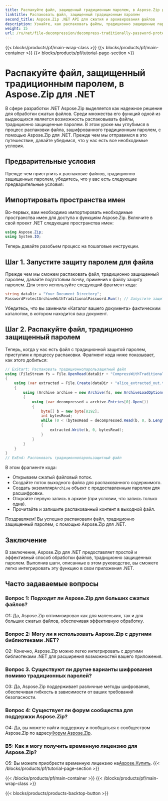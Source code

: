 ```yaml
---
title: Распакуйте файл, защищенный традиционным паролем, в Aspose.Zip для .NET
linktitle: Распаковать файл, защищенный традиционным паролем
second_title: Aspose.Zip .NET API для сжатия и архивирования файлов
description: Узнайте, как распаковать файлы, традиционно защищенные паролем, с помощью Aspose.Zip для .NET. Пошаговое руководство по плавной интеграции.
weight: 15
url: /ru/net/file-decompression/decompress-traditionally-password-protected-file/
---
```


{{< blocks/products/pf/main-wrap-class >}}
{{< blocks/products/pf/main-container >}}
{{< blocks/products/pf/tutorial-page-section >}}

# Распакуйте файл, защищенный традиционным паролем, в Aspose.Zip для .NET

В сфере разработки .NET Aspose.Zip выделяется как надежное решение для обработки сжатых файлов. Среди множества его функций одной из выдающихся является возможность распаковывать файлы, традиционно защищенные паролем. В этом уроке мы углубимся в процесс распаковки файла, зашифрованного традиционным паролем, с помощью Aspose.Zip для .NET. Прежде чем мы отправимся в это путешествие, давайте убедимся, что у нас есть все необходимые условия.

## Предварительные условия

Прежде чем приступить к распаковке файлов, традиционно защищенных паролем, убедитесь, что у вас есть следующие предварительные условия:

## Импортировать пространства имен

Во-первых, вам необходимо импортировать необходимые пространства имен для доступа к функциям Aspose.Zip. Включите в свой проект .NET следующие пространства имен:

```csharp
using Aspose.Zip;
using System.IO;
```

Теперь давайте разобьем процесс на пошаговые инструкции.

## Шаг 1. Запустите защиту паролем для файла

Прежде чем мы сможем распаковать файл, традиционно защищенный паролем, давайте подготовим почву, применив к файлу защиту паролем. Для этого используйте следующий фрагмент кода:

```csharp
string dataDir = "Your Document Directory";
PasswordProtectArchiveWithTraditionalPassword.Run(); // Запустите защиту паролем для примера файла, чтобы использовать его позже.
```

Убедитесь, что вы заменили «Каталог вашего документа» фактическим каталогом, в котором находится ваш документ.

## Шаг 2. Распакуйте файл, традиционно защищенный паролем

Теперь, когда у нас есть файл с традиционной защитой паролем, приступим к процессу распаковки. Фрагмент кода ниже показывает, как этого добиться:

```csharp
// ExStart: Распаковать традиционнопарользащитный файл
using (FileStream fs = File.OpenRead(dataDir + "CompressWithTraditionalEncryption_out.zip"))
{
    using (var extracted = File.Create(dataDir + "alice_extracted_out.txt"))
    {
        using (Archive archive = new Archive(fs, new ArchiveLoadOptions() { DecryptionPassword = "p@s$" }))
        {
            using (var decompressed = archive.Entries[0].Open())
            {
                byte[] b = new byte[8192];
                int bytesRead;
                while (0 < (bytesRead = decompressed.Read(b, 0, b.Length)))
                {
                    extracted.Write(b, 0, bytesRead);
                }
            }
        }
    }
}
// ExEnd: Распаковать традиционнопарользащитный файл
```

В этом фрагменте кода:
- Открываем сжатый файловый поток.
- Создайте поток выходного файла для распакованного содержимого.
-  Создать экземпляр`Archive` объект с предоставленным паролем для расшифровки.
- Откройте первую запись в архиве (при условии, что запись только одна).
- Прочитайте и запишите распакованный контент в выходной файл.

Поздравляем! Вы успешно распаковали файл, традиционно защищенный паролем, с помощью Aspose.Zip для .NET.

## Заключение

В заключение, Aspose.Zip для .NET предоставляет простой и эффективный способ обработки файлов, традиционно защищенных паролем. Выполнив шаги, описанные в этом руководстве, вы сможете легко интегрировать эту функцию в свои приложения .NET.

## Часто задаваемые вопросы

### Вопрос 1: Подходит ли Aspose.Zip для больших сжатых файлов?

О1: Да, Aspose.Zip оптимизирован как для маленьких, так и для больших сжатых файлов, обеспечивая эффективную обработку.

### Вопрос 2: Могу ли я использовать Aspose.Zip с другими библиотеками .NET?

О2: Конечно, Aspose.Zip можно легко интегрировать с другими библиотеками .NET для расширения возможностей вашего приложения.

### Вопрос 3. Существуют ли другие варианты шифрования помимо традиционных паролей?

О3: Да, Aspose.Zip поддерживает различные методы шифрования, обеспечивая гибкость в зависимости от ваших требований безопасности.

### Вопрос 4: Существует ли форум сообщества для поддержки Aspose.Zip?

 О4: Да, вы можете найти поддержку и пообщаться с сообществом Aspose.Zip по адресу[Форум Aspose.Zip](https://forum.aspose.com/c/zip/37).

### В5: Как я могу получить временную лицензию для Aspose.Zip?

 О5: Вы можете приобрести временную лицензию на[Aspose.Купить](https://purchase.aspose.com/temporary-license/).
{{< /blocks/products/pf/tutorial-page-section >}}

{{< /blocks/products/pf/main-container >}}
{{< /blocks/products/pf/main-wrap-class >}}

{{< blocks/products/products-backtop-button >}}

